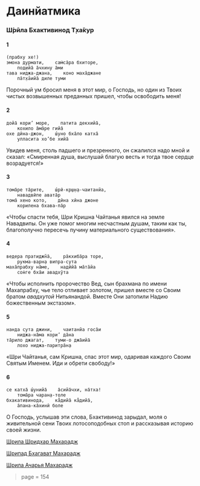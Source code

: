 # Даинйатмика

### Ш́рӣла Бхактивинод Т̣ха̄кур

#### 1

    (прабху хе!)
    эмона дурмати,    сам̇са̄ра бхиторе,
        под̣ийа̄ а̄чхину а̄ми
    тава ниджа-джана,    коно маха̄джане
        па̄т̣хāийа̄ диле туми

Порочный ум бросил меня в этот мир, о Господь, но один из Твоих чистых возвышенных преданных пришел, чтобы освободить меня!

#### 2

    дойа̄ кори’ море,    патита декхийа̄,
        кохило а̄ма̄ре гийа̄
    охе дӣна-джон,    ш́уно бха̄ло катха̄
        улласита хо’бе хийа̄

Увидев меня, столь падшего и презренного, он сжалился надо мной и сказал: «Смиренная душа, выслушай благую весть и тогда твое сердце возрадуется!»

#### 3

    тома̄ре та̄рите,    ш́рӣ-кр̣ш̣н̣а-чаитанйа,
        навадвӣпе авата̄р
    тома̄ хено кото,    дӣна хӣна джоне
        корилена бхава-па̄р

«Чтобы спасти тебя, Шри Кришна Чайтанья явился на земле Навадвипы. Он уже помог многим несчастным душам, таким как ты, благополучно пересечь пучину материального существования».

#### 4

    ведера пратиджн̃а̄,    ра̄кхиба̄ра торе,
        рукма-варн̣а випра-сута
    маха̄прабху на̄ме,    надӣйа̄ ма̄та̄йа
        сон̇ге бха̄и авадхӯта

«Чтобы исполнить пророчество Вед, сын брахмана по имени Махапрабху, чье тело отливает золотом, пришел вместе со Своим братом *авадхутой* Нитьянандой. Вместе Они затопили Надию божественным экстазом».

#### 5

    нанда сута джини,    чаитанйа госа̄и
        ниджа-на̄ма кори’ да̄на
    та̄рило джагат,    туми-о джа̄ийа̄
        лохо ниджа-паритра̄н̣а

«Шри Чайтанья, сам Кришна, спас этот мир, одаривая каждого Своим Святым Именем. Иди и обрети свободу!»

#### 6

    се катха̄ ш́унийа̄    а̄сийа̄чхи, на̄тха!
        тома̄ра чаран̣а-толе
    бхакативинода,    ка̐дийа̄ ка̐дийа̄,
        а̄пана-ка̄хинӣ боле

О Господь, услышав эти слова, Бхактивинод зарыдал, моля о живительной сени Твоих лотосоподобных стоп и рассказывая историю своей жизни.


[Шрила Шридхар Махарадж](https://soundcloud.com/huron/2-14)

[Шрипад Бхагават Махарадж](https://soundcloud.com/huron/sn94octfzkfp)

[Шрила Ачарья Махарадж](https://soundcloud.com/bharatimaharaj/acharya-maharaj-emona-durmati)


> page = 154
